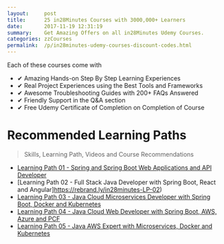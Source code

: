 ```yaml
---
layout:     post
title:      25 in28Minutes Courses with 3000,000+ Learners
date:       2017-11-19 12:31:19
summary:    Get Amazing Offers on all in28Minutes Udemy Courses.
categories: zzCourses
permalink:  /p/in28minutes-udemy-courses-discount-codes.html
---
```


Each of these courses come with
- ✔ Amazing Hands-on Step By Step Learning Experiences
- ✔ Real Project Experiences using the Best Tools and Frameworks
- ✔ Awesome Troubleshooting Guides with 200+ FAQs Answered
- ✔ Friendly Support in the Q&A section
- ✔ Free Udemy Certificate of Completion on Completion of Course

# Recommended Learning Paths

> Skills, Learning Path, Videos and Course Recommendations

 - [Learning Path 01 - Spring and Spring Boot Web Applications and API Developer](https://rebrand.ly/in28minutes-LP-01)
 - [Learning Path 02 - Full Stack Java Developer with Spring Boot, React and Angular]https://rebrand.ly/in28minutes-LP-02)
 - [Learning Path 03 - Java Cloud Microservices Developer with Spring Boot, Docker and Kubernetes](https://rebrand.ly/in28minutes-LP-03)
 - [Learning Path 04 - Java Cloud Web Developer with Spring Boot, AWS, Azure and PCF](https://rebrand.ly/in28minutes-LP-04)
 - [Learning Path 05 - Java AWS Expert with Microservices, Docker and Kubernetes](https://rebrand.ly/in28minutes-LP-05)
